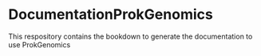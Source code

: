 # DocumentationProkGenomics
This respository contains the bookdown to generate the documentation to use ProkGenomics
